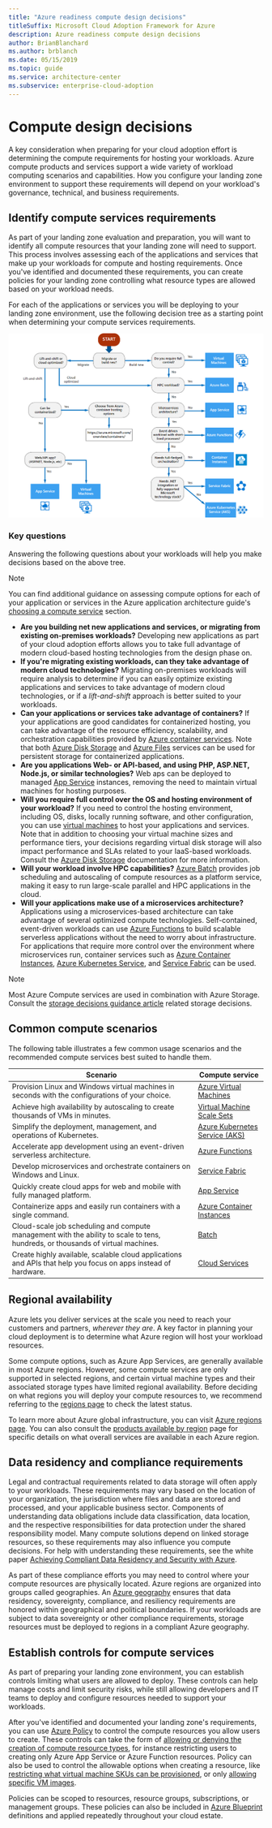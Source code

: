 ```yaml
---
title: "Azure readiness compute design decisions"
titleSuffix: Microsoft Cloud Adoption Framework for Azure
description: Azure readiness compute design decisions
author: BrianBlanchard
ms.author: brblanch
ms.date: 05/15/2019
ms.topic: guide
ms.service: architecture-center
ms.subservice: enterprise-cloud-adoption
---
```


# Compute design decisions

A key consideration when preparing for your cloud adoption effort is determining the compute requirements for hosting your workloads. Azure compute products and services support a wide variety of workload computing scenarios and capabilities. How you configure your landing zone environment to support these requirements will depend on your workload's governance, technical, and business requirements.

## Identify compute services requirements

As part of your landing zone evaluation and preparation, you will want to identify all compute resources that your landing zone will need to support. This process involves assessing each of the applications and services that make up your workloads for compute and hosting requirements. Once you've identified and documented these requirements, you can create policies for your landing zone controlling what resource types are allowed based on your workload needs.

For each of the applications or services you will be deploying to your landing zone environment, use the following decision tree as a starting point when determining your compute services requirements.

![Azure compute services decision tree](../../_images/ready/compute-decision-tree.png)

### Key questions

Answering the following questions about your workloads will help you make decisions based on the above tree.

> [!NOTE]
> You can find additional guidance on assessing compute options for each of your application or services in the Azure application architecture guide's [choosing a compute service](/azure/architecture/guide/technology-choices/compute-overview) section.

- **Are you building net new applications and services, or migrating from existing on-premises workloads?** Developing new applications as part of your cloud adoption efforts allows you to take full advantage of modern cloud-based hosting technologies from the design phase on.
- **If you're migrating existing workloads, can they take advantage of modern cloud technologies?** Migrating on-premises workloads will require analysis to determine if you can easily optimize existing applications and services to take advantage of modern cloud technologies, or if a *lift-and-shift* approach is better suited to your workloads.
- **Can your applications or services take advantage of containers?** If your applications are good candidates for containerized hosting, you can take advantage of the resource efficiency, scalability, and orchestration capabilities provided by [Azure container services](https://azure.microsoft.com/product-categories/containers). Note that both [Azure Disk Storage](/azure/virtual-machines/windows/managed-disks-overview) and [Azure Files](/azure/storage/files/storage-files-introduction) services can be used for persistent storage for containerized applications.
- **Are you applications Web- or API-based, and using PHP, ASP.NET, Node.js, or similar technologies?** Web aps can be deployed to managed [App Service](/azure/app-service/overview) instances, removing the need to maintain virtual machines for hosting purposes.
- **Will you require full control over the OS and hosting environment of your workload?** If you need to control the hosting environment, including OS, disks, locally running software, and other configuration, you can use [virtual machines](https://azure.microsoft.com/services/virtual-machines) to host your applications and services. Note that in addition to choosing your virtual machine sizes and performance tiers, your decisions regarding virtual disk storage will also impact performance and SLAs related to your IaaS-based workloads. Consult the [Azure Disk Storage](/azure/virtual-machines/windows/managed-disks-overview) documentation for more information.
- **Will your workload involve HPC capabilities?** [Azure Batch](/azure/batch/batch-technical-overview) provides job scheduling and autoscaling of compute resources as a platform service, making it easy to run large-scale parallel and HPC applications in the cloud.
- **Will your applications make use of a microservices architecture?** Applications using a microservices-based architecture can take advantage of several optimized compute technologies. Self-contained, event-driven workloads can use [Azure Functions](/azure/azure-functions/functions-overview) to build scalable serverless applications without the need to worry about infrastructure. For applications that require more control over the environment where microservices run, container services such as [Azure Container Instances](/azure/container-instances/container-instances-overview), [Azure Kubernetes Service](/azure/aks/intro-kubernetes), and [Service Fabric](/azure/service-fabric/service-fabric-overview) can be used. 

> [!NOTE]
> Most Azure Compute services are used in combination with Azure Storage. Consult the [storage decisions guidance article](./storage-guidance.md) related storage decisions.  

## Common compute scenarios

The following table illustrates a few common usage scenarios and the recommended compute services best suited to handle them.

| **Scenario** | **Compute service** |
| --- | --- |
| Provision Linux and Windows virtual machines in seconds with the configurations of your choice. | [Azure Virtual Machines](https://azure.microsoft.com/services/virtual-machines) |
| Achieve high availability by autoscaling to create thousands of VMs in minutes. | [Virtual Machine Scale Sets](https://azure.microsoft.com/services/virtual-machine-scale-sets) |
| Simplify the deployment, management, and operations of Kubernetes. | [Azure Kubernetes Service (AKS)](https://azure.microsoft.com/services/kubernetes-service) |
| Accelerate app development using an event-driven serverless architecture. | [Azure Functions](https://azure.microsoft.com/services/functions) |
| Develop microservices and orchestrate containers on Windows and Linux. | [Service Fabric](https://azure.microsoft.com/services/service-fabric) |
| Quickly create cloud apps for web and mobile with fully managed platform. | [App Service](https://azure.microsoft.com/services/app-service) |
| Containerize apps and easily run containers with a single command. | [Azure Container Instances](https://azure.microsoft.com/services/container-instances) |
| Cloud-scale job scheduling and compute management with the ability to scale to tens, hundreds, or thousands of virtual machines. | [Batch](https://azure.microsoft.com/services/batch) |
| Create highly available, scalable cloud applications and APIs that help you focus on apps instead of hardware. | [Cloud Services](https://azure.microsoft.com/services/cloud-services) |

## Regional availability

Azure lets you deliver services at the scale you need to reach your customers and partners, _wherever they are_. A key factor in planning your cloud deployment is to determine what Azure region will host your workload resources.

Some compute options, such as Azure App Services, are generally available in most Azure regions. However, some compute services are only supported in selected regions, and certain virtual machine types and their associated storage types have limited regional availability. Before deciding on what regions you will deploy your compute resources to, we recommend referring to the [regions page](https://azure.microsoft.com/global-infrastructure/services/?regions=all&products=azure-vmware-cloudsimple,cloud-services,batch,container-instances,app-service,service-fabric,functions,kubernetes-service,virtual-machine-scale-sets,virtual-machines) to check the latest status.

To learn more about Azure global infrastructure, you can visit [Azure regions page](https://azure.microsoft.com/global-infrastructure/regions). You can also consult the [products available by region](https://azure.microsoft.com/global-infrastructure/services/?regions=all&products=all) page for specific details on what overall services are available in each Azure region.

## Data residency and compliance requirements

Legal and contractual requirements related to data storage will often apply to your workloads. These requirements may vary based on the location of your organization, the jurisdiction where files and data are stored and processed, and your applicable business sector. Components of understanding data obligations include data classification, data location, and the respective responsibilities for data protection under the shared responsibility model. Many compute solutions depend on linked storage resources, so these requirements may also influence you compute decisions. For help with understanding these requirements, see the white paper [Achieving Compliant Data Residency and Security with Azure](https://azure.microsoft.com/resources/achieving-compliant-data-residency-and-security-with-azure).

As part of these compliance efforts you may need to control where your compute resources are physically located. Azure regions are organized into groups called geographies. An [Azure geography](https://azure.microsoft.com/global-infrastructure/geographies) ensures that data residency, sovereignty, compliance, and resiliency requirements are honored within geographical and political boundaries. If your workloads are subject to data sovereignty or other compliance requirements, storage resources must be deployed to regions in a compliant Azure geography.

## Establish controls for compute services

As part of preparing your landing zone environment, you can establish controls limiting what users are allowed to deploy. These controls can help manage costs and limit security risks, while still allowing developers and IT teams to deploy and configure resources needed to support your workloads.  

After you've identified and documented your landing zone's requirements, you can use [Azure Policy](/azure/governance/policy/overview) to control the compute resources you allow users to create. These controls can take the form of [allowing or denying the creation of compute resource types](/azure/governance/policy/samples/allowed-resource-types), for instance restricting users to creating only Azure App Service or Azure Function resources. Policy can also be used to control the allowable options when creating a resource, like [restricting what virtual machine SKUs can be provisioned](https://docs.microsoft.com/azure/governance/policy/samples/allowed-skus-storage), or only [allowing specific VM images](https://docs.microsoft.com/azure/governance/policy/samples/allowed-custom-images).

Policies can be scoped to resources, resource groups, subscriptions, or management groups. These policies can also be included in [Azure Blueprint](/azure/governance/blueprints/overview) definitions and applied repeatedly throughout your cloud estate.
